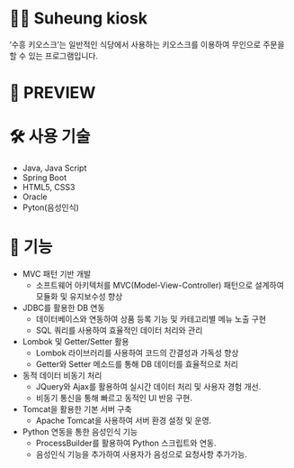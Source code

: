 # 👨‍🏫 Suheung kiosk
‘수흥 키오스크’는 일반적인 식당에서 사용하는 키오스크를 이용하여 무인으로 주문을 할 수 있는 프로그램입니다.


# 🔎 PREVIEW



# 🛠 사용 기술
- Java, Java Script
- Spring Boot
- HTML5, CSS3
- Oracle
- Pyton(음성인식)


# 📌 기능
- MVC 패턴 기반 개발
    - 소프트웨어 아키텍처를 MVC(Model-View-Controller) 패턴으로 설계하여 모듈화 및 유지보수성 향상
- JDBC를 활용한 DB 연동
  - 데이터베이스와 연동하여 상품 등록 기능 및 카테고리별 메뉴 노출 구현
  - SQL 쿼리를 사용하여 효율적인 데이터 처리와 관리
- Lombok 및 Getter/Setter 활용
  - Lombok 라이브러리를 사용하여 코드의 간결성과 가독성 향상
  - Getter와 Setter 메소드를 통해 DB 데이터를 효율적으로 처리
- 동적 데이터 비동기 처리
  - JQuery와 Ajax를 활용하여 실시간 데이터 처리 및 사용자 경험 개선.
  - 비동기 통신을 통해 빠르고 동적인 UI 반응 구현.
- Tomcat을 활용한 기본 서버 구축
  - Apache Tomcat을 사용하여 서버 환경 설정 및 운영.
- Python 연동을 통한 음성인식 기능
  - ProcessBuilder를 활용하여 Python 스크립트와 연동.
  - 음성인식 기능을 추가하여 사용자가 음성으로 요청사항 추가가능.


